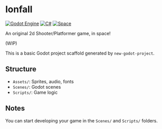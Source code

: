 # Ionfall

[![Godot Engine](https://img.shields.io/badge/Godot-4.4%2B-478CBF?style=for-the-badge&logo=godot-engine&logoColor=white)](https://godotengine.org/)
[![C#](https://img.shields.io/badge/C%23-239120?style=for-the-badge&logo=c-sharp&logoColor=white)](https://docs.microsoft.com/en-us/dotnet/csharp/)
[![Space](https://img.shields.io/badge/Genre-Space-blue?style=for-the-badge)](#)

An original 2d Shooter/Platformer game, in space!

(WIP)

This is a basic Godot project scaffold generated by `new-godot-project`.

## Structure
- `Assets/`: Sprites, audio, fonts
- `Scenes/`: Godot scenes
- `Scripts/`: Game logic

## Notes
You can start developing your game in the `Scenes/` and `Scripts/` folders.
